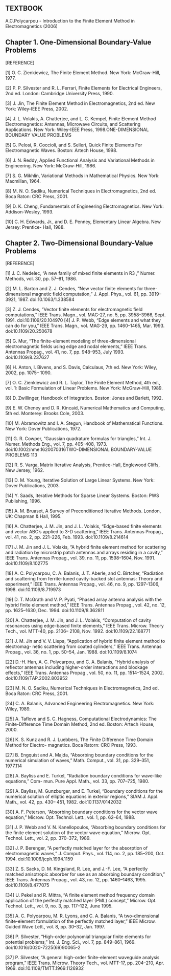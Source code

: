 TEXTBOOK
--------

A.C.Polycarpou - Introduction to the Finite Element Method in Electromagnetics (2006)



Chapter 1. One-Dimensional Boundary-Value Problems
--------------------------------------------------


[REFERENCE]

[1] O. C. Zienkiewicz, The Finite Element Method. New York: McGraw-Hill, 1977.

[2] P. P. Silvester and R. L. Ferrari, Finite Elements for Electrical Engineers, 2nd ed. London:
Cambridge University Press, 1990.

[3] J. Jin, The Finite Element Method in Electromagnetics, 2nd ed. New York: Wiley-IEEE
Press, 2002.

[4] J. L. Volakis, A. Chatterjee, and L. C. Kempel, Finite Element Method Electromagnetics:
Antennas, Microwave Circuits, and Scattering Applications. New York: Wiley-IEEE Press,
1998.ONE-DIMENSIONAL BOUNDARY VALUE PROBLEMS

[5] G. Pelosi, R. Coccioli, and S. Selleri, Quick Finite Elements For Electromagnetic Waves.
Boston: Artech House, 1998.

[6] J. N. Reddy, Applied Functional Analysis and Variational Methods in Engineering. New
York: McGraw-Hill, 1986.

[7] S. G. Mikhlin, Variational Methods in Mathematical Physics. New York: Macmillan, 1964.

[8] M. N. O. Sadiku, Numerical Techniques in Electromagnetics, 2nd ed. Boca Raton: CRC
Press, 2001.

[9] D. K. Cheng, Fundamentals of Engineering Electromagnetics. New York: Addison-Wesley,
1993.

[10] C. H. Edwards, Jr., and D. E. Penney, Elementary Linear Algebra. New Jersey: Prentice-
Hall, 1988.



Chapter 2. Two-Dimensional Boundary-Value Problems
--------------------------------------------------


[REFERENCE]

[1] J. C. Nedelec, “A new family of mixed finite elements in R3 ,” Numer. Methods, vol. 30,
pp. 57–81, 1986.

[2] M. L. Barton and Z. J. Cendes, “New vector finite elements for three-dimensional
magnetic field computation,” J. Appl. Phys., vol. 61, pp. 3919–3921, 1987.
doi:10.1063/1.338584

[3] Z. J. Cendes, “Vector finite elements for electromagnetic field computations,” IEEE
Trans. Magn., vol. MAG-27, no. 5, pp. 3958–3966, Sept. 1991. doi:10.1109/20.104970
[4] J. P. Webb, “Edge elements and what they can do for you,” IEEE Trans. Magn.,
vol. MAG-29, pp. 1460–1465, Mar. 1993. doi:10.1109/20.250678

[5] G. Mur, “The finite-element modeling of three-dimensional electromagnetic fields using
edge and nodal elements,” IEEE Trans. Antennas Propag., vol. 41, no. 7, pp. 948–953,
July 1993. doi:10.1109/8.237627

[6] H. Anton, I. Bivens, and S. Davis, Calculaus, 7th ed. New York: Wiley, 2002, pp. 1075–
1090.

[7] O. C. Zienkiewicz and R. L. Taylor, The Finite Element Method, 4th ed., vol. 1: Basic
Formulation of Linear Problems. New York: McGraw-Hill, 1989.

[8] D. Zwillinger, Handbook of Integration. Boston: Jones and Barlett, 1992.

[9] E. W. Cheney and D. R. Kincaid, Numerical Mathematics and Computing, 5th ed.
Monterey: Brooks Cole, 2003.

[10] M. Abramowitz and I. A. Stegun, Handbook of Mathematical Functions. New York: Dover
Publications, 1972.

[11] G. R. Cowper, “Gaussian quadrature formulas for triangles,” Int. J. Numer. Methods Eng.,
vol. 7, pp. 405–408, 1973. doi:10.1002/nme.1620070316TWO-DIMENSIONAL BOUNDARY-VALUE PROBLEMS
113

[12] R. S. Varga, Matrix Iterative Analysis, Prentice-Hall, Englewood Cliffs, New Jersey, 1962.

[13] D. M. Young, Iterative Solution of Large Linear Systems. New York: Dover Publications,
2003.

[14] Y. Saads, Iterative Methods for Sparse Linear Systems. Boston: PWS Publishing, 1996.

[15] A. M. Bruaset, A Survey of Preconditioned Iterative Methods. London, UK: Chapman &
Hall, 1995.

[16] A. Chatterjee, J. M. Jin, and J. L. Volakis, “Edge-based finite elements and vector ABC’s
applied to 3-D scattering,” IEEE Trans. Antennas Propag., vol. 41, no. 2, pp. 221–226,
Feb. 1993. doi:10.1109/8.214614

[17] J. M. Jin and J. L. Volakis, “A hybrid finite element method for scattering and radiation by
microstrip patch antennas and arrays residing in a cavity,” IEEE Trans. Antennas Propag.,
vol. 39, no. 11, pp. 1598–1604, Nov. 1991. doi:10.1109/8.102775

[18] A. C. Polycarpou, C. A. Balanis, J. T. Aberle, and C. Birtcher, “Radiation and scattering
from ferrite-tuned cavity-backed slot antennas: Theory and experiment,” IEEE Trans.
Antennas Propag., vol. 46, no. 9, pp. 1297–1306, 1998. doi:10.1109/8.719973

[19] D. T. McGrath and V. P. Pyati, “Phased array antenna analysis with the hybrid finite
element method,” IEEE Trans. Antennas Propag., vol. 42, no. 12, pp. 1625–1630, Dec.
1994. doi:10.1109/8.362811

[20] A. Chatterjee, J. M. Jin, and J. L. Volakis, “Computation of cavity resonances using
edge-based finite elements,” IEEE Trans. Microw. Theory Tech., vol. MTT-40, pp. 2106–
2108, Nov. 1992. doi:10.1109/22.168771

[21] J. M. Jin and V. V. Liepa, “Application of hybrid finite element method to electromag-
netic scattering from coated cylinders,” IEEE Trans. Antennas Propag., vol. 36, no. 1,
pp. 50–54, Jan. 1988. doi:10.1109/8.1074

[22] D.-H. Han, A. C. Polycarpou, and C. A. Balanis, “Hybrid analysis of reflector antennas
including higher-order interactions and blockage effects,” IEEE Trans. Antennas Propag.,
vol. 50, no. 11, pp. 1514–1524, 2002. doi:10.1109/TAP.2002.803952

[23] M. N. O. Sadiku, Numerical Techniques in Electromagnetics, 2nd ed. Boca Raton: CRC
Press, 2001.

[24] C. A. Balanis, Advanced Engineering Electromagnetics. New York: Wiley, 1989.

[25] A. Taflove and S. C. Hagness, Computational Electrodynamics: The Finite-Difference Time
Domain Method, 2nd ed. Boston: Artech House, 2000.

[26] K. S. Kunz and R. J. Luebbers, The Finite Difference Time Domain Method for Electro-
magnetics. Boca Ratorn: CRC Press, 1993.

[27] B. Engquist and A. Majda, “Absorbing boundary conditions for the numerical simulation
of waves,” Math. Comput., vol. 31, pp. 329–351, 1977.114

[28] A. Bayliss and E. Turkel, “Radiation boundary conditions for wave-like equations,” Com-
mun. Pure Appl. Math., vol. 33, pp. 707–725, 1980.

[29] A. Bayliss, M. Gunzburger, and E. Turkel, “Boundary conditions for the numerical
solution of elliptic equations in exterior regions,” SIAM J. Appl. Math., vol. 42, pp. 430–
451, 1982. doi:10.1137/0142032

[30] A. F. Peterson, “Absorbing boundary conditions for the vector wave equation,” Microw.
Opt. Technol. Lett., vol. 1, pp. 62–64, 1988.

[31] J. P. Webb and V. N. Kanellopoulos, “Absorbing boundary conditions for the finite
element solution of the vector wave equation,” Microw. Opt. Technol. Lett., vol. 2,
pp. 370–372, 1989.

[32] J. P. Berenger, “A perfectly matched layer for the absorption of electromagnetic waves,”
J. Comput. Phys., vol. 114, no. 2, pp. 185–200, Oct. 1994. doi:10.1006/jcph.1994.1159

[33] Z. S. Sacks, D. M. Kingsland, R. Lee, and J.-F. Lee, “A perfectly matched anisotropic
absorber for use as an absorbing boundary condition,” IEEE Trans. Antennas Propag., vol.
43, no. 12, pp. 1460–1463, 1995. doi:10.1109/8.477075

[34] U. Pekel and R. Mittra, “A finite element method frequency domain application of
the perfectly matched layer (PML) concept,” Microw. Opt. Technol. Lett., vol. 9, no. 3,
pp. 117–122, June 1995.

[35] A. C. Polycarpou, M. R. Lyons, and C. A. Balanis, “A two-dimensional finite-element
formulation of the perfectly matched layer,” IEEE Microw. Guided Wave Lett., vol. 8,
pp. 30–32, Jan. 1997.

[36] P. Silvester, “High-order polynomial triangular finite elements for potential problems,”
Int. J. Eng. Sci., vol. 7, pp. 849–861, 1969. doi:10.1016/0020-7225(69)90065-2

[37] P. Silvester, “A general high-order finite-element waveguide analysis program,”
IEEE Trans. Microw. Theory Tech., vol. MTT-17, pp. 204–210, Apr. 1969.
doi:10.1109/TMTT.1969.1126932

